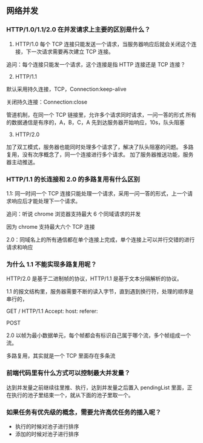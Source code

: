 <!--
 * @Author: Dalegac
 * @Date: 2021-08-20 14:01:04
 * @LastEditTime: 2021-08-23 00:02:37
 * @LastEditors: Dalegac
 * @Description: Just say something
-->

## 网络并发

### HTTP/1.0/1.1/2.0 在并发请求上主要的区别是什么？

1. HTTP/1.0
   每个 TCP 连接只能发送一个请求，当服务器响应后就会关闭这个连接，下一次请求需要再次建立 TCP 连接。

追问：每个连接只能发一个请求，这个连接是指 HTTP 连接还是 TCP 连接？

2. HTTP/1.1

默认采用持久连接，TCP，Connection:keep-alive

关闭持久连接：Connection:close

管道机制，在同一个 TCP 链接里，允许多个请求同时请求，一问一答的形式
所有的数据通信是有序的，A，B，C，A 先到达服务器开始响应，10s，队头阻塞

3. HTTP/2.0

加了双工模式，服务器也能同时处理多个请求了，解决了队头阻塞的问题。
多路复用，没有次序概念了，同一个连接进行多个请求。
加了服务器推送功能，服务器主动推送。

### HTTP/1.1 的长连接和 2.0 的多路复用有什么区别

1.1: 同一时间一个 TCP 连接只能处理一个请求，采用一问一答的形式，上一个请求响应后才能处理下一个请求。

追问：听说 chrome 浏览器支持最大 6 个同域请求的并发

因为 chrome 支持最大六个 TCP 连接

2.0：同域名上的所有通信都在单个连接上完成，单个连接上可以并行交错的进行请求和响应

### 为什么 1.1 不能实现多路复用呢？

HTTP/2.0 是基于二进制帧的协议，HTTP/1.1 是基于文本分隔解析的协议。

1.1 的报文结构里，服务器需要不断的读入字节，直到遇到换行符，处理的顺序是串行的，

GET / HTTP/1.1
Accept:
host:
referer:

POST

2.0 以帧为最小数据单元，每个帧都会有标识自己属于哪个流，多个帧组成一个流。

多路复用，其实就是一个 TCP 里面存在多条流

### 前端代码里有什么方式可以控制最大并发量？

达到并发量之前继续往里推、执行，达到并发量之后置入 pendingList 里面，正在执行的池子里结束一个，就从下面的池子里取一个。

### 如果任务有优先级的概念，需要允许高优任务的插入呢？

- 执行的时候对池子进行排序
- 添加的时候对池子进行排序
